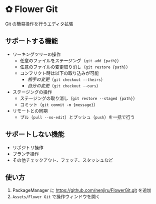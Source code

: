 # ✿ Flower Git

Git の簡易操作を行うエディタ拡張

## サポートする機能
- ワーキングツリーの操作
  - 任意のファイルをステージング（`git add {path}`）
  - 任意のファイルの変更取り消し（`git restore {path}`）
  - コンフリクト時は以下の取り込みが可能
    - _相手の変更_（`git checkout --theirs`）
    - _自分の変更_（`git checkout --ours`）
- ステージングの操作
  - ステージングの取り消し（`git restore --staged {path}`）
  - コミット（`git commit -m {message}`）
- リモートとの同期
  - プル（`pull --no-edit`）とプッシュ（`push`）を一括で行う

## サポートしない機能
- リポジトリ操作
- ブランチ操作
- その他チェックアウト、フェッチ、スタッシュなど

## 使い方
1. PackageManager に https://github.com/nenjiru/FlowerGit.git を追加
1. `Assets/Flower Git` で操作ウィンドウを開く
